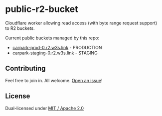 # public-r2-bucket

Cloudflare worker allowing read access (with byte range request support) to R2 buckets.

Current public buckets managed by this repo:

* [carpark-prod-0.r2.w3s.link](https://carpark-prod-0.r2.w3s.link/) - PRODUCTION
* [carpark-staging-0.r2.w3s.link](https://carpark-staging-0.r2.w3s.link/) - STAGING

## Contributing

Feel free to join in. All welcome. [Open an issue](https://github.com/w3s-project/public-r2-bucket/issues)!

## License

Dual-licensed under [MIT / Apache 2.0](https://github.com/w3s-project/public-r2-bucket/blob/main/LICENSE.md)
